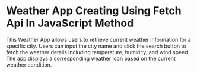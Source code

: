 <h1>Weather App Creating Using Fetch Api In JavaScript Method</h1>
This Weather App allows users to retrieve current weather information for a specific city. Users can input the city name and click the search button to fetch the weather details including temperature, humidity, and wind speed. The app displays a corresponding weather icon based on the current weather condition.
